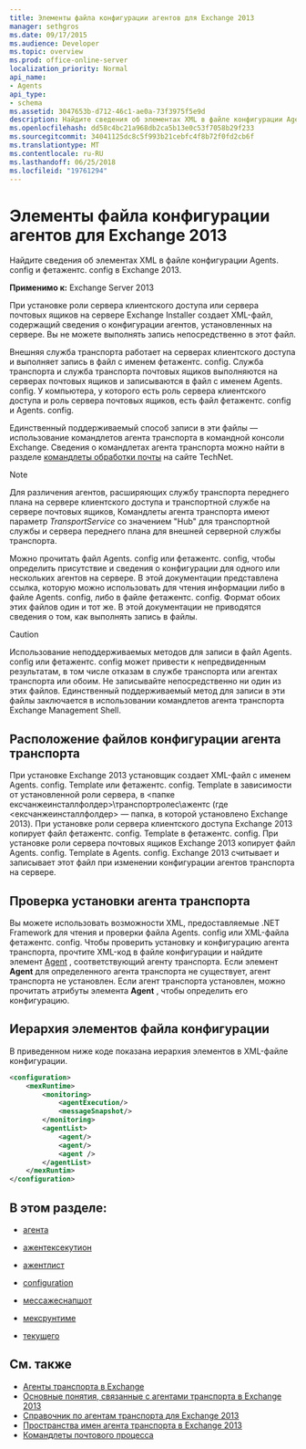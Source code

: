 ```yaml
---
title: Элементы файла конфигурации агентов для Exchange 2013
manager: sethgros
ms.date: 09/17/2015
ms.audience: Developer
ms.topic: overview
ms.prod: office-online-server
localization_priority: Normal
api_name:
- Agents
api_type:
- schema
ms.assetid: 3047653b-d712-46c1-ae0a-73f3975f5e9d
description: Найдите сведения об элементах XML в файле конфигурации Agents. config и фетажентс. config в Exchange 2013.
ms.openlocfilehash: dd58c4bc21a968db2ca5b13e0c53f7058b29f233
ms.sourcegitcommit: 34041125dc8c5f993b21cebfc4f8b72f0fd2cb6f
ms.translationtype: MT
ms.contentlocale: ru-RU
ms.lasthandoff: 06/25/2018
ms.locfileid: "19761294"
---
```

# <a name="agents-configuration-file-elements-for-exchange-2013"></a>Элементы файла конфигурации агентов для Exchange 2013

Найдите сведения об элементах XML в файле конфигурации Agents. config и фетажентс. config в Exchange 2013.
  
**Применимо к:** Exchange Server 2013
  
При установке роли сервера клиентского доступа или сервера почтовых ящиков на сервере Exchange Installer создает XML-файл, содержащий сведения о конфигурации агентов, установленных на сервере. Вы не можете выполнять запись непосредственно в этот файл. 
  
Внешняя служба транспорта работает на серверах клиентского доступа и выполняет запись в файл с именем фетажентс. config. Служба транспорта и служба транспорта почтовых ящиков выполняются на серверах почтовых ящиков и записываются в файл с именем Agents. config. У компьютера, у которого есть роль сервера клиентского доступа и роль сервера почтовых ящиков, есть файл фетажентс. config и Agents. config. 
  
Единственный поддерживаемый способ записи в эти файлы — использование командлетов агента транспорта в командной консоли Exchange. Сведения о командлетах агента транспорта можно найти в разделе [командлеты обработки почты](http://technet.microsoft.com/en-us/library/aa998553%28v=exchg.150%29.aspx) на сайте TechNet. 
  
> [!NOTE]
> Для различения агентов, расширяющих службу транспорта переднего плана на сервере клиентского доступа и транспортной службе на сервере почтовых ящиков, Командлеты агента транспорта имеют параметр _TransportService_ со значением "Hub" для транспортной службы и сервера переднего плана для внешней серверной службы транспорта. 
  
Можно прочитать файл Agents. config или фетажентс. config, чтобы определить присутствие и сведения о конфигурации для одного или нескольких агентов на сервере. В этой документации представлена ссылка, которую можно использовать для чтения информации либо в файле Agents. config, либо в файле фетажентс. config. Формат обоих этих файлов один и тот же. В этой документации не приводятся сведения о том, как выполнять запись в файлы.
  
> [!CAUTION]
> Использование неподдерживаемых методов для записи в файл Agents. config или фетажентс. config может привести к непредвиденным результатам, в том числе отказам в службе транспорта или агентах транспорта или обоим. Не записывайте непосредственно ни один из этих файлов. Единственный поддерживаемый метод для записи в эти файлы заключается в использовании командлетов агента транспорта Exchange Management Shell. 
  
## <a name="location-of-the-transport-agent-configuration-files"></a>Расположение файлов конфигурации агента транспорта
<a name="bk_ConfigLoc"> </a>

При установке Exchange 2013 установщик создает XML-файл с именем Agents. config. Template или фетажентс. config. Template в зависимости от установленной роли сервера, в \<папке ексчанжеинсталлфолдер\>\транспортролес\ажентс (где \<ексчанжеинсталлфолдер\> — папка, в которой установлено Exchange 2013). При установке роли сервера клиентского доступа Exchange 2013 копирует файл фетажентс. config. Template в фетажентс. config. При установке роли сервера почтовых ящиков Exchange 2013 копирует файл Agents. config. Template в Agents. config. Exchange 2013 считывает и записывает этот файл при изменении конфигурации агентов транспорта на сервере.
  
## <a name="verifying-a-transport-agent-installation"></a>Проверка установки агента транспорта
<a name="bk_verifyinstall"> </a>

Вы можете использовать возможности XML, предоставляемые .NET Framework для чтения и проверки файла Agents. config или XML-файла фетажентс. config. Чтобы проверить установку и конфигурацию агента транспорта, прочтите XML-код в файле конфигурации и найдите элемент [Agent](agent.md) , соответствующий агенту транспорта. Если элемент **Agent** для определенного агента транспорта не существует, агент транспорта не установлен. Если агент транспорта установлен, можно прочитать атрибуты элемента **Agent** , чтобы определить его конфигурацию. 
  
## <a name="configuration-file-element-hierarchy"></a>Иерархия элементов файла конфигурации
<a name="bk_elementref"> </a>

В приведенном ниже коде показана иерархия элементов в XML-файле конфигурации.
  
```XML
<configuration>
    <mexRuntime>
        <monitoring>
            <agentExecution/>
            <messageSnapshot/>
        </monitoring>
        <agentList>
            <agent/>
            <agent/>
            <agent />
        </agentList>
    </mexRuntim>
</configuration>
```

## <a name="in-this-section"></a>В этом разделе:
<a name="bk_elementreflist"> </a>

- [агента](agent.md)
    
- [ажентексекутион](agentexecution.md)
    
- [ажентлист](agentlist.md)
    
- [configuration](configuration.md)
    
- [мессажеснапшот](messagesnapshot.md)
    
- [мексрунтиме](mexruntime.md)
    
- [текущего](monitoring.md)
    
## <a name="see-also"></a>См. также

- [Агенты транспорта в Exchange](transport-agents-in-exchange-2013.md)
- [Основные понятия, связанные с агентами транспорта в Exchange 2013](transport-agent-concepts-in-exchange-2013.md)
- [Справочник по агентам транспорта для Exchange 2013](transport-agent-reference-for-exchange-2013.md)
- [Пространства имен агента транспорта в Exchange 2013](transport-agent-namespaces-in-exchange-2013.md)
- [Командлеты почтового процесса](https://docs.microsoft.com/en-us/powershell/exchange/?view=exchange-ps)
    

